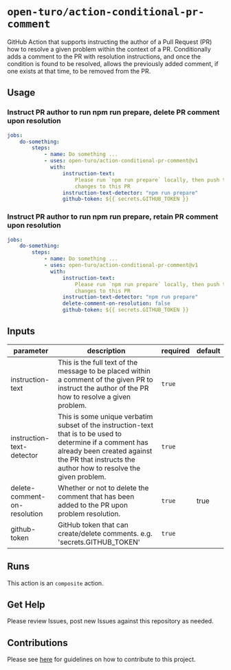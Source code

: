 # `open-turo/action-conditional-pr-comment`

GitHub Action that supports instructing the author of a Pull Request (PR) how to
resolve a given problem within the context of a PR. Conditionally adds a comment
to the PR with resolution instructions, and once the condition is found to be
resolved, allows the previously added comment, if one exists at that time, to be
removed from the PR.

## Usage

### Instruct PR author to run npm run prepare, delete PR comment upon resolution

```yaml
jobs:
    do-something:
        steps:
            - name: Do something ...
            - uses: open-turo/action-conditional-pr-comment@v1
              with:
                  instruction-text:
                      Please run `npm run prepare` locally, then push those
                      changes to this PR
                  instruction-text-detector: "npm run prepare"
                  github-token: ${{ secrets.GITHUB_TOKEN }}
```

### Instruct PR author to run npm run prepare, retain PR comment upon resolution

```yaml
jobs:
    do-something:
        steps:
            - name: Do something ...
            - uses: open-turo/action-conditional-pr-comment@v1
              with:
                  instruction-text:
                      Please run `npm run prepare` locally, then push those
                      changes to this PR
                  instruction-text-detector: "npm run prepare"
                  delete-comment-on-resolution: false
                  github-token: ${{ secrets.GITHUB_TOKEN }}
```

## Inputs

| parameter                    | description                                                                                                                                                                                                  | required | default |
| ---------------------------- | ------------------------------------------------------------------------------------------------------------------------------------------------------------------------------------------------------------ | -------- | ------- |
| instruction-text             | This is the full text of the message to be placed within a comment of the given PR to instruct the author of the PR how to resolve a given problem.                                                          | `true`   |         |
| instruction-text-detector    | This is some unique verbatim subset of the instruction-text that is to be used to determine if a comment has already been created against the PR that instructs the author how to resolve the given problem. | `true`   |         |
| delete-comment-on-resolution | Whether or not to delete the comment that has been added to the PR upon problem resolution.                                                                                                                  | `true`   | true    |
| github-token                 | GitHub token that can create/delete comments. e.g. 'secrets.GITHUB_TOKEN'                                                                                                                                    | `true`   |         |

## Runs

This action is an `composite` action.

## Get Help

Please review Issues, post new Issues against this repository as needed.

## Contributions

Please see [here](https://github.com/open-turo/contributions) for guidelines on
how to contribute to this project.
